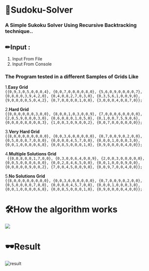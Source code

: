 # 🎉Sudoku-Solver

### A Simple Sukoku Solver Using Recursive Backtracking technique..

## ✏Input :
  1. Input From File
  2. Input From Console
 
### The Program tested in a different Samples of Grids Like 
  1.<b>Easy Grid</b>  <br>```{{0,9,3,0,5,0,0,0,4}, {0,0,7,0,0,0,0,8,0}, {5,6,0,9,0,0,0,0,7}, {0,8,0,0,3,9,4,2,0}, {0,4,0,8,2,7,0,3,0}, {0,3,5,6,1,0,0,9,0}, {9,0,0,0,0,5,0,4,2}, {0,7,0,0,0,0,1,0,0}, {3,0,0,0,4,0,8,7,0}};```

  2.<b>Hard Grid</b>  <br>```{{0,0,0,0,0,0,3,0,0}, {8,0,0,1,0,3,0,0,9}, {7,0,0,0,6,0,0,0,0}, {2,0,5,9,0,0,0,3,0}, {0,6,0,8,0,1,0,5,0}, {0,1,0,0,7,5,9,0,6}, {0,0,0,0,8,0,0,0,3}, {1,0,0,3,0,9,0,0,2}, {0,0,7,0,0,0,0,0,0}};```
 
  3.<b>Very Hard Grid</b>  <br>```{{8,0,0,0,0,0,0,0,0}, {0,0,3,6,0,0,0,0,0}, {0,7,0,0,9,0,2,0,0}, {0,5,0,0,0,7,0,0,0}, {0,0,0,0,4,5,7,0,0}, {0,0,0,1,0,0,0,3,0}, {0,0,1,0,0,0,0,6,8}, {0,0,8,5,0,0,0,1,0}, {0,9,0,0,0,0,4,0,0}};```
 
  4.<b>Multiple Solutions Grid</b>  <br>``` {{0,0,8,0,0,1,7,0,0}, {0,3,0,0,6,4,0,0,9}, {2,0,0,3,0,0,0,0,0}, {0,0,5,0,0,0,6,0,0}, {0,0,2,8,4,6,5,0,0}, {0,0,1,0,0,0,9,0,0}, {0,0,0,0,0,9,0,0,2}, {7,0,0,4,5,0,0,9,0}, {0,0,9,7,0,0,4,0,0}};```
 
  5.<b>No Solutions Grid</b>  <br>```{{8,0,0,0,0,0,0,0,0}, {0,0,3,6,0,0,0,0,0}, {0,7,0,0,9,0,2,0,0}, {0,5,0,0,0,0,7,0,0}, {0,0,0,0,4,5,7,0,0}, {0,0,0,1,0,0,0,3,0}, {0,0,1,0,0,0,0,6,8}, {0,0,8,5,0,0,0,1,0}, {0,9,0,0,0,0,4,0,0}};```
 
# 🛠How the algorithm works 

![](https://upload.wikimedia.org/wikipedia/commons/8/8c/Sudoku_solved_by_bactracking.gif)

# 🕶Result
![result](https://user-images.githubusercontent.com/40190772/53745418-a62df100-3ea7-11e9-9d0b-664a852c2f2e.PNG)

  
